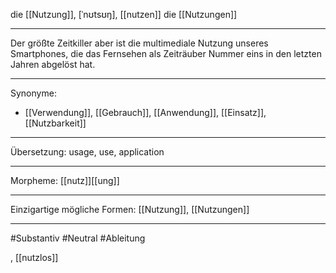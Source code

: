 die [[Nutzung]], [ˈnʊtsʊŋ], [[nutzen]]
die [[Nutzungen]]


---
Der größte Zeitkiller aber ist die multimediale Nutzung unseres Smartphones, die das Fernsehen als Zeiträuber Nummer eins in den letzten Jahren abgelöst hat. 

---
Synonyme:
- [[Verwendung]], [[Gebrauch]], [[Anwendung]], [[Einsatz]], [[Nutzbarkeit]]

---
Übersetzung: usage, use, application

---
Morpheme:
[[nutz]][[ung]]

---
Einzigartige mögliche Formen: [[Nutzung]], [[Nutzungen]]

---
#Substantiv #Neutral #Ableitung

, [[nutzlos]]